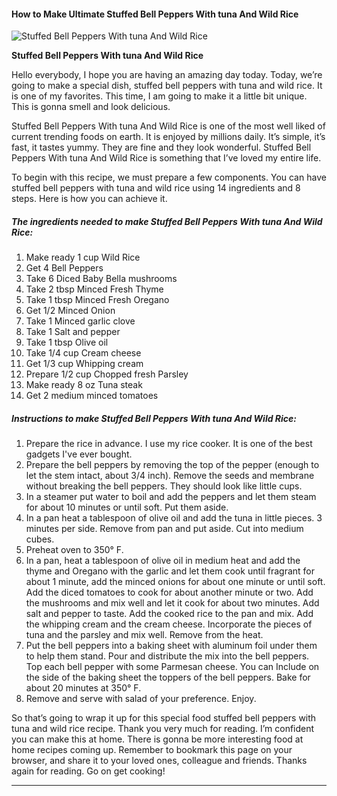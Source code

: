             

#### How to Make Ultimate Stuffed Bell Peppers With tuna And Wild Rice

![Stuffed Bell Peppers With tuna And Wild Rice](https://img-global.cpcdn.com/recipes/5531262482120704/751x532cq70/stuffed-bell-peppers-with-tuna-and-wild-rice-recipe-main-photo.jpg)

**Stuffed Bell Peppers With tuna And Wild Rice**

Hello everybody, I hope you are having an amazing day today. Today, we’re going to make a special dish, stuffed bell peppers with tuna and wild rice. It is one of my favorites. This time, I am going to make it a little bit unique. This is gonna smell and look delicious.

Stuffed Bell Peppers With tuna And Wild Rice is one of the most well liked of current trending foods on earth. It is enjoyed by millions daily. It’s simple, it’s fast, it tastes yummy. They are fine and they look wonderful. Stuffed Bell Peppers With tuna And Wild Rice is something that I’ve loved my entire life.

To begin with this recipe, we must prepare a few components. You can have stuffed bell peppers with tuna and wild rice using 14 ingredients and 8 steps. Here is how you can achieve it.

##### The ingredients needed to make Stuffed Bell Peppers With tuna And Wild Rice:

1.  Make ready 1 cup Wild Rice
2.  Get 4 Bell Peppers
3.  Take 6 Diced Baby Bella mushrooms
4.  Take 2 tbsp Minced Fresh Thyme
5.  Take 1 tbsp Minced Fresh Oregano
6.  Get 1/2 Minced Onion
7.  Take 1 Minced garlic clove
8.  Take 1 Salt and pepper
9.  Take 1 tbsp Olive oil
10.  Take 1/4 cup Cream cheese
11.  Get 1/3 cup Whipping cream
12.  Prepare 1/2 cup Chopped fresh Parsley
13.  Make ready 8 oz Tuna steak
14.  Get 2 medium minced tomatoes

##### Instructions to make Stuffed Bell Peppers With tuna And Wild Rice:

1.  Prepare the rice in advance. I use my rice cooker. It is one of the best gadgets I've ever bought.
2.  Prepare the bell peppers by removing the top of the pepper (enough to let the stem intact, about 3/4 inch). Remove the seeds and membrane without breaking the bell peppers. They should look like little cups.
3.  In a steamer put water to boil and add the peppers and let them steam for about 10 minutes or until soft. Put them aside.
4.  In a pan heat a tablespoon of olive oil and add the tuna in little pieces. 3 minutes per side. Remove from pan and put aside. Cut into medium cubes.
5.  Preheat oven to 350° F.
6.  In a pan, heat a tablespoon of olive oil in medium heat and add the thyme and Oregano with the garlic and let them cook until fragrant for about 1 minute, add the minced onions for about one minute or until soft. Add the diced tomatoes to cook for about another minute or two. Add the mushrooms and mix well and let it cook for about two minutes. Add salt and pepper to taste. Add the cooked rice to the pan and mix. Add the whipping cream and the cream cheese. Incorporate the pieces of tuna and the parsley and mix well. Remove from the heat.
7.  Put the bell peppers into a baking sheet with aluminum foil under them to help them stand. Pour and distribute the mix into the bell peppers. Top each bell pepper with some Parmesan cheese. You can Include on the side of the baking sheet the toppers of the bell peppers. Bake for about 20 minutes at 350° F.
8.  Remove and serve with salad of your preference. Enjoy.

So that’s going to wrap it up for this special food stuffed bell peppers with tuna and wild rice recipe. Thank you very much for reading. I’m confident you can make this at home. There is gonna be more interesting food at home recipes coming up. Remember to bookmark this page on your browser, and share it to your loved ones, colleague and friends. Thanks again for reading. Go on get cooking!

* * *